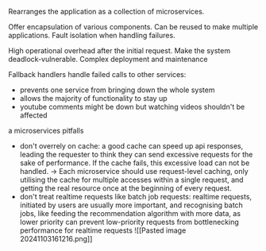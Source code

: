 Rearranges the application as a collection of microservices.
  

Offer encapsulation of various components.
Can be reused to make multiple applications.
Fault isolation when handling failures.

High operational overhead after the initial request.
Make the system deadlock-vulnerable.
Complex deployment and maintenance

Fallback handlers handle failed calls to other services:
+ prevents one service from bringing down the whole system
+ allows the majority of functionality to stay up
+ youtube comments might be down but watching videos shouldn't be affected

a microservices pitfalls
+ don't overrely on cache: a good cache can speed up api responses, leading the requester to think they can send excessive requests for the sake of performance. If the cache fails, this excessive load can not be handled. -> Each microservice should use request-level caching, only utilising the cache for multiple accesses within a single request, and getting the real resource once at the beginning of every request.
+ don't treat realtime requests like batch job requests: realtime requests, initiated by users are usually more important, and recognising batch jobs, like feeding the recommendation algorithm with more data, as lower priority can prevent low-priority requests from bottlenecking performance for realtime requests
![[Pasted image 20241103161216.png]]